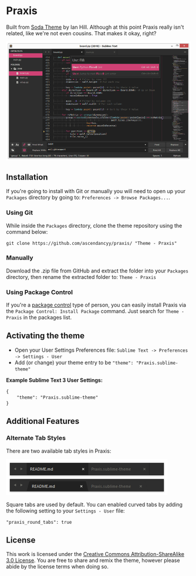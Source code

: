 # Praxis

Built from [Soda Theme](http://buymeasoda.com/) by Ian Hill. Although at this point Praxis really isn't related, like we're not even cousins. That makes it okay, right?

![Praxis](https://raw.githubusercontent.com/ascendancyy/praxis/gh/images/screenshots/praxis_transparent.png)

## Installation

If you're going to install with Git or manually you will need to open up your `Packages` directory by going to: `Preferences -> Browse Packages...`.

### Using Git

While inside the `Packages` directory, clone the theme repository using the command below:

    git clone https://github.com/ascendancyy/praxis/ "Theme - Praxis"

### Manually

Download the .zip file from GitHub and extract the folder into your `Packages` directory, then rename the extracted folder to: `Theme - Praxis`

### Using Package Control

If you're a [package control](http://wbond.net/sublime_packages/package_control) type of person, you can easily install Praxis via the `Package Control: Install Package` command. Just search for `Theme - Praxis` in the packages list.

## Activating the theme

* Open your User Settings Preferences file: `Sublime Text -> Preferences -> Settings - User`
* Add (or change) your theme entry to be `"theme": "Praxis.sublime-theme"`

**Example Sublime Text 3 User Settings:**

    {
        "theme": "Praxis.sublime-theme"
    }

## Additional Features

### Alternate Tab Styles

There are two available tab styles in Praxis:

![Praxis Tab Styles](https://raw.githubusercontent.com/ascendancyy/praxis/gh/images/screenshots/tab_preview.png)

Square tabs are used by default. You can enabled curved tabs by adding the following setting to your `Settings - User` file:

    "praxis_round_tabs": true

## License

This work is licensed under the [Creative Commons Attribution-ShareAlike 3.0 License](http://creativecommons.org/licenses/by-sa/3.0/). You are free to share and remix the theme, however please abide by the license terms when doing so.

